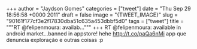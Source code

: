 
+++
author = "Jaydson Gomes"
categories = ["tweet"]
date = "Thu Sep 29 18:56:58 +0000 2011"
draft = false
image = "{TWEET_IMAGE}"
slug = "90161f177cf3e2f17830dba51c635a453dbbf5d0"
tags = ["tweet"]
title = """RT @felipenmoura: availab..."""
+++
RT @felipenmoura: available in android market...banned in appstore! hehe http://t.co/paQa6nMi app que denuncia exploração e outras coisas :p
